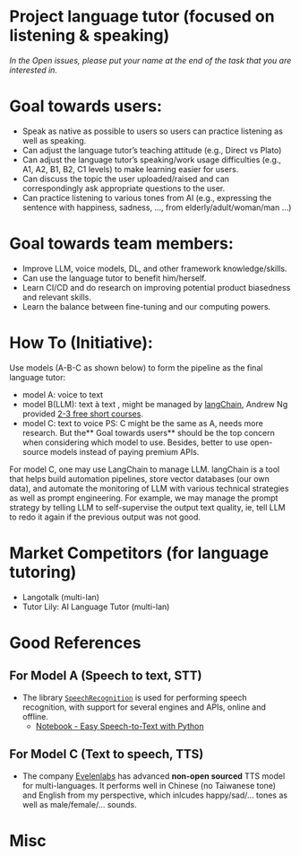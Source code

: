 # Project language tutor (focused on listening & speaking)

_In the Open issues, please put your name at the end of the task that you are interested in._

# Goal towards users:
- Speak as native as possible to users so users can practice listening as well as speaking.
- Can adjust the language tutor’s teaching attitude (e.g., Direct vs Plato)
- Can adjust the language tutor’s speaking/work usage difficulties (e.g., A1, A2, B1, B2, C1 levels) to make learning easier for users.
- Can discuss the topic the user uploaded/raised and can correspondingly ask appropriate questions to the user. 
- Can practice listening to various tones from AI (e.g., expressing the sentence with happiness, sadness, …, from elderly/adult/woman/man …)

# Goal towards team members:
- Improve LLM, voice models, DL, and other framework knowledge/skills. 
- Can use the language tutor to benefit him/herself.
- Learn CI/CD and do research on improving potential product biasedness and relevant skills. 
- Learn the balance between fine-tuning and our computing powers.

# How To (Initiative):
Use models (A-B-C as shown below) to form the pipeline as the final language tutor:
- model A: voice to text
- model B(LLM): text à text , might be managed by [langChain](https://python.langchain.com/docs/get_started/introduction), Andrew Ng provided [2-3 free short courses](https://www.deeplearning.ai/short-courses/).
- model C: text to voice
PS: C might be the same as A, needs more research. But the** Goal towards users** should be the top concern when considering which model to use. Besides, better to use open-source models instead of paying premium APIs.

For model C, one may use LangChain to manage LLM. langChain is a tool that helps build automation pipelines, store vector databases (our own data), and automate the monitoring of LLM with various technical strategies as well as prompt engineering. For example, we may manage the prompt strategy by telling LLM to self-supervise the output text quality, ie, tell LLM to redo it again if the previous output was not good.


# Market Competitors (for language tutoring)
- Langotalk (multi-lan)
- Tutor Lily: AI Language Tutor (multi-lan)

# Good References
## For Model A (Speech to text, STT)
- The library [`SpeechRecognition`](https://pypi.org/project/SpeechRecognition/)
  is used for performing speech recognition, with support for several engines and APIs, online and offline.
    - [Notebook - Easy Speech-to-Text with Python](https://github.com/johnklee/ml_articles/blob/master/medium/Easy-speech-to-text-with-python/notebook.ipynb)
## For Model C (Text to speech, TTS)
- The company [Evelenlabs](https://elevenlabs.io/) has advanced **non-open sourced** TTS model for multi-languages. It performs well in Chinese (no Taiwanese tone) and English from my perspective, which inlcudes happy/sad/... tones as well as male/female/... sounds.


# Misc
